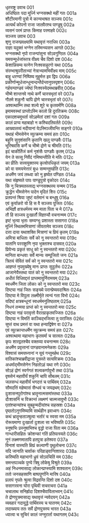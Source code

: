 धृतराष्ट्र उवाच	001  
अधिष्ठितः पदा मूर्ध्नि भग्नसक्थो महीं गतः	001a  
शौटीरमानी पुत्रो मे कान्यभाषत सञ्जय	001c  
अत्यर्थं कोपनो राजा जातवैरश्च पाण्डुषु	002a  
व्यसनं परमं प्राप्तः किमाह परमाहवे	002c  
सञ्जय उवाच	003  
शृणु राजन्प्रवक्ष्यामि यथावृत्तं नराधिप	003a  
राज्ञा यदुक्तं भग्नेन तस्मिन्व्यसन आगते	003c  
भग्नसक्थो नृपो राजन्पांसुना सोऽवगुण्ठितः	004a  
यमयन्मूर्धजांस्तत्र वीक्ष्य चैव दिशो दश	004c  
केशान्नियम्य यत्नेन निःश्वसन्नुरगो यथा	005a  
संरम्भाश्रुपरीताभ्यां नेत्राभ्यामभिवीक्ष्य माम्	005c  
बाहू धरण्यां निष्पिष्य मुहुर्मत्त इव द्विपः	006a  
प्रकीर्णान्मूर्धजान्धुन्वन्दन्तैर्दन्तानुपस्पृशन्	006c  
गर्हयन्पाण्डवं ज्येष्ठं निःश्वस्येदमथाब्रवीत्	006e  
भीष्मे शान्तनवे नाथे कर्णे चास्त्रभृतां वरे	007a  
गौतमे शकुनौ चापि द्रोणे चास्त्रभृतां वरे	007c  
अश्वत्थाम्नि तथा शल्ये शूरे च कृतवर्मणि	008a  
इमामवस्थां प्राप्तोऽस्मि कालो हि दुरतिक्रमः	008c  
एकादशचमूभर्ता सोऽहमेतां दशां गतः	009a  
कालं प्राप्य महाबाहो न कश्चिदतिवर्तते	009c  
आख्यातव्यं मदीयानां येऽस्मिञ्जीवन्ति सङ्गरे	010a  
यथाहं भीमसेनेन व्युत्क्रम्य समयं हतः	010c  
बहूनि सुनृशंसानि कृतानि खलु पाण्डवैः	011a  
भूरिश्रवसि कर्णे च भीष्मे द्रोणे च श्रीमति	011c  
इदं चाकीर्तिजं कर्म नृशंसैः पाण्डवैः कृतम्	012a  
येन ते सत्सु निर्वेदं गमिष्यन्तीति मे मतिः	012c  
का प्रीतिः सत्त्वयुक्तस्य कृत्वोपधिकृतं जयम्	013a  
को वा समयभेत्तारं बुधः सम्मन्तुमर्हति	013c  
अधर्मेण जयं लब्ध्वा को नु हृष्येत पण्डितः	014a  
यथा संहृष्यते पापः पाण्डुपुत्रो वृकोदरः	014c  
किं नु चित्रमतस्त्वद्य भग्नसक्थस्य यन्मम	015a  
क्रुद्धेन भीमसेनेन पादेन मृदितं शिरः	015c  
प्रतपन्तं श्रिया जुष्टं वर्तमानं च बन्धुषु	016a  
एवं कुर्यान्नरो यो हि स वै सञ्जय पूजितः	016c  
अभिज्ञौ क्षत्रधर्मस्य मम माता पिता च मे	017a  
तौ हि सञ्जय दुःखार्तौ विज्ञाप्यौ वचनान्मम	017c  
इष्टं भृत्या भृताः सम्यग्भूः प्रशास्ता ससागरा	018a  
मूर्ध्नि स्थितममित्राणां जीवतामेव सञ्जय	018c  
दत्ता दाया यथाशक्ति मित्राणां च प्रियं कृतम्	019a  
अमित्रा बाधिताः सर्वे को नु स्वन्ततरो मया	019c  
यातानि परराष्ट्राणि नृपा भुक्ताश्च दासवत्	020a  
प्रियेभ्यः प्रकृतं साधु को नु स्वन्ततरो मया	020c  
मानिता बान्धवाः सर्वे मान्यः सम्पूजितो जनः	021a  
त्रितयं सेवितं सर्वं को नु स्वन्ततरो मया	021c  
आज्ञप्तं नृपमुख्येषु मानः प्राप्तः सुदुर्लभः	022a  
आजानेयैस्तथा यातं को नु स्वन्ततरो मया	022c  
अधीतं विधिवद्दत्तं प्राप्तमायुर्निरामयम्	023a  
स्वधर्मेण जिता लोकाः को नु स्वन्ततरो मया	023c  
दिष्ट्या नाहं जितः सङ्ख्ये परान्प्रेष्यवदाश्रितः	024a  
दिष्ट्या मे विपुला लक्ष्मीर्मृते त्वन्यं गता विभो	024c  
यदिष्टं क्षत्रबन्धूनां स्वधर्ममनुतिष्ठताम्	025a  
निधनं तन्मया प्राप्तं को नु स्वन्ततरो मया	025c  
दिष्ट्या नाहं परावृत्तो वैरात्प्राकृतवज्जितः	026a  
दिष्ट्या न विमतिं काञ्चिद्भजित्वा तु पराजितः	026c  
सुप्तं वाथ प्रमत्तं वा यथा हन्याद्विषेण वा	027a  
एवं व्युत्क्रान्तधर्मेण व्युत्क्रम्य समयं हतः	027c  
अश्वत्थामा महाभागः कृतवर्मा च सात्वतः	028a  
कृपः शारद्वतश्चैव वक्तव्या वचनान्मम	028c  
अधर्मेण प्रवृत्तानां पाण्डवानामनेकशः	029a  
विश्वासं समयघ्नानां न यूयं गन्तुमर्हथ	029c  
वातिकांश्चाब्रवीद्राजा पुत्रस्ते सत्यविक्रमः	030a  
अधर्माद्भीमसेनेन निहतोऽहं यथा रणे	030c  
सोऽहं द्रोणं स्वर्गगतं शल्यकर्णावुभौ तथा	031a  
वृषसेनं महावीर्यं शकुनिं चापि सौबलम्	031c  
जलसन्धं महावीर्यं भगदत्तं च पार्थिवम्	032a  
सौमदत्तिं महेष्वासं सैन्धवं च जयद्रथम्	032c  
दुःशासनपुरोगांश्च भ्रातॄनात्मसमांस्तथा	033a  
दौःशासनिं च विक्रान्तं लक्ष्मणं चात्मजावुभौ	033c  
एतांश्चान्यांश्च सुबहून्मदीयांश्च सहस्रशः	034a  
पृष्ठतोऽनुगमिष्यामि सार्थहीन इवाध्वगः	034c  
कथं भ्रातॄन्हताञ्श्रुत्वा भर्तारं च स्वसा मम	035a  
रोरूयमाणा दुःखार्ता दुःशला सा भविष्यति	035c  
स्नुषाभिः प्रस्नुषाभिश्च वृद्धो राजा पिता मम	036a  
गान्धारीसहितः क्रोशन्कां गतिं प्रतिपत्स्यते	036c  
नूनं लक्ष्मणमातापि हतपुत्रा हतेश्वरा	037a  
विनाशं यास्यति क्षिप्रं कल्याणी पृथुलोचना	037c  
यदि जानाति चार्वाकः परिव्राड्वाग्विशारदः	038a  
करिष्यति महाभागो ध्रुवं सोऽपचितिं मम	038c  
समन्तपञ्चके पुण्ये त्रिषु लोकेषु विश्रुते	039a  
अहं निधनमासाद्य लोकान्प्राप्स्यामि शाश्वतान्	039c  
ततो जनसहस्राणि बाष्पपूर्णानि मारिष	040a  
प्रलापं नृपतेः श्रुत्वा विद्रवन्ति दिशो दश	040c  
ससागरवना घोरा पृथिवी सचराचरा	041a  
चचालाथ सनिर्ह्रादा दिशश्चैवाविलाभवन्	041c  
ते द्रोणपुत्रमासाद्य यथावृत्तं न्यवेदयन्	042a  
व्यवहारं गदायुद्धे पार्थिवस्य च घातनम्	042c  
तदाख्याय ततः सर्वे द्रोणपुत्रस्य भारत	043a  
ध्यात्वा च सुचिरं कालं जग्मुरार्ता यथागतम्	043c  
